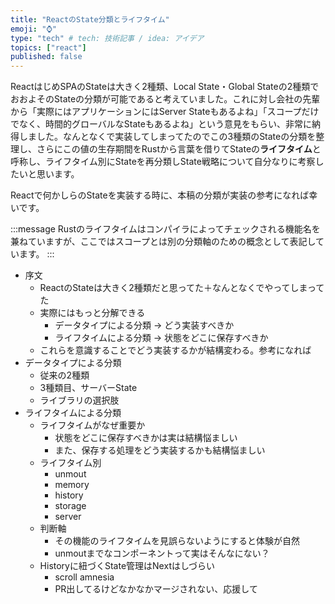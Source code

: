 ```yaml
---
title: "ReactのState分類とライフタイム"
emoji: "⌚️"
type: "tech" # tech: 技術記事 / idea: アイデア
topics: ["react"]
published: false
---
```


ReactはじめSPAのStateは大きく2種類、Local State・Global Stateの2種類でおおよそのStateの分類が可能であると考えていました。これに対し会社の先輩から「実際にはアプリケーションにはServer Stateもあるよね」「スコープだけでなく、時間的グローバルなStateもあるよね」という意見をもらい、非常に納得しました。なんとなくで実装してしまってたのでこの3種類のStateの分類を整理し、さらにこの値の生存期間をRustから言葉を借りてStateの**ライフタイム**と呼称し、ライフタイム別にStateを再分類しState戦略について自分なりに考察したいと思います。

Reactで何かしらのStateを実装する時に、本稿の分類が実装の参考になれば幸いです。

:::message
Rustのライフタイムはコンパイラによってチェックされる機能名を兼ねていますが、ここではスコープとは別の分類軸のための概念として表記しています。
:::



- 序文
  - ReactのStateは大きく2種類だと思ってた＋なんとなくでやってしまってた
  - 実際にはもっと分解できる
    - データタイプによる分類 -> どう実装すべきか
    - ライフタイムによる分類 -> 状態をどこに保存すべきか
  - これらを意識することでどう実装するかが結構変わる。参考になれば
- データタイプによる分類
  - 従来の2種類
  - 3種類目、サーバーState
  - ライブラリの選択肢
- ライフタイムによる分類
  - ライフタイムがなぜ重要か
    - 状態をどこに保存すべきかは実は結構悩ましい
    - また、保存する処理をどう実装するかも結構悩ましい
  - ライフタイム別
    - unmout
    - memory
    - history
    - storage
    - server
  - 判断軸
    - その機能のライフタイムを見誤らないようにすると体験が自然
    - unmoutまでなコンポーネントって実はそんなにない？
  - Historyに紐づくState管理はNextはしづらい
    - scroll amnesia
    - PR出してるけどなかなかマージされない、応援して

